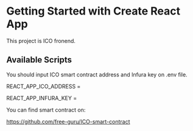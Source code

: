 # Getting Started with Create React App

This project is ICO fronend.

## Available Scripts

You should input ICO smart contract address and Infura key on .env file.

REACT_APP_ICO_ADDRESS =

REACT_APP_INFURA_KEY =

You can find smart contract on:

https://github.com/free-guru/ICO-smart-contract
